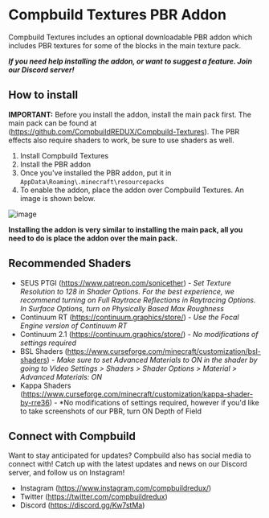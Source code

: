 # Compbuild Textures PBR Addon

Compbuild Textures includes an optional downloadable PBR addon which includes PBR textures for some of the blocks in the main texture pack. 

***If you need help installing the addon, or want to suggest a feature. Join our Discord server!***

## How to install

**IMPORTANT:** Before you install the addon, install the main pack first. The main pack can be found at (https://github.com/CompbuildREDUX/Compbuild-Textures). The PBR effects also require shaders to work, be sure to use shaders as well. 

1. Install Compbuild Textures
2. Install the PBR addon
3. Once you've installed the PBR addon, put it in `AppData\Roaming\.minecraft\resourcepacks`
4. To enable the addon, place the addon over Compbuild Textures. An image is shown below.

![image](https://user-images.githubusercontent.com/59810988/123563902-d981a180-d77c-11eb-9200-3d8509b9f53a.png)


**Installing the addon is very similar to installing the main pack, all you need to do is place the addon over the main pack.**

## Recommended Shaders

+ SEUS PTGI (https://www.patreon.com/sonicether) - *Set Texture Resolution to 128 in Shader Options. For the best experience, we recommend turning on Full Raytrace Reflections in Raytracing Options. In Surface Options, turn on Physically Based Max Roughness*
+ Continuum RT (https://continuum.graphics/store/) - *Use the Focal Engine version of Continuum RT*
+ Continuum 2.1 (https://continuum.graphics/store/) - *No modifications of settings required*
+ BSL Shaders (https://www.curseforge.com/minecraft/customization/bsl-shaders) - *Make sure to set Advanced Materials to ON in the shader by going to Video Settings > Shaders > Shader Options > Material > Advanced Materials: ON*
+ Kappa Shaders (https://www.curseforge.com/minecraft/customization/kappa-shader-by-rre36) - *No modifications of settings required, however if you'd like to take screenshots of our PBR, turn ON Depth of Field

## Connect with Compbuild

Want to stay anticipated for updates? Compbuild also has social media to connect with! Catch up with the latest updates and news on our Discord server, and follow us on Instagram!

+ Instagram (https://www.instagram.com/compbuildredux/)
+ Twitter (https://twitter.com/compbuildredux)
+ Discord (https://discord.gg/Kw7stMa)
